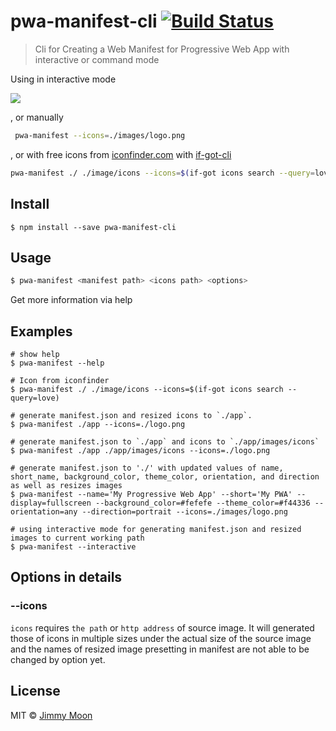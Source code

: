 # pwa-manifest-cli [![Build Status](https://travis-ci.org/ragingwind/pwa-manifest-cli.svg?branch=master)](https://travis-ci.org/ragingwind/pwa-manifest-cli)

> Cli for Creating a Web Manifest for Progressive Web App with interactive or command mode

Using in interactive mode

![](http://g.recordit.co/kwR4Dh7rM3.gif)

, or manually

```sh
 pwa-manifest --icons=./images/logo.png
```

, or with free icons from [iconfinder.com](https://iconfinder.com/) with [if-got-cli](https://github.com/ragingwind/if-got-cli)

```sh
pwa-manifest ./ ./image/icons --icons=$(if-got icons search --query=love)
```

## Install

```
$ npm install --save pwa-manifest-cli
```

## Usage

```sh
$ pwa-manifest <manifest path> <icons path> <options>
```

Get more information via help

## Examples

```shell
# show help
$ pwa-manifest --help

# Icon from iconfinder
$ pwa-manifest ./ ./image/icons --icons=$(if-got icons search --query=love)

# generate manifest.json and resized icons to `./app`.
$ pwa-manifest ./app --icons=./logo.png

# generate manifest.json to `./app` and icons to `./app/images/icons`
$ pwa-manifest ./app ./app/images/icons --icons=./logo.png

# generate manifest.json to './' with updated values of name, short_name, background_color, theme_color, orientation, and direction as well as resizes images
$ pwa-manifest --name='My Progressive Web App' --short='My PWA' --display=fullscreen --background_color=#fefefe --theme_color=#f44336 --orientation=any --direction=portrait --icons=./images/logo.png

# using interactive mode for generating manifest.json and resized images to current working path
$ pwa-manifest --interactive
```

## Options in details

### --icons

`icons` requires `the path` or `http address` of source image. It will generated those of icons in multiple sizes under the actual size of the source image and the names of resized image presetting in manifest are not able to be changed by option yet.


## License

MIT © [Jimmy Moon](http://ragingwind.me)
